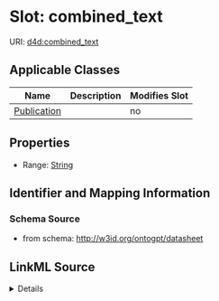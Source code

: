 

# Slot: combined_text

URI: [d4d:combined_text](http://w3id.org/ontogpt/datasheetcombined_text)



<!-- no inheritance hierarchy -->





## Applicable Classes

| Name | Description | Modifies Slot |
| --- | --- | --- |
| [Publication](Publication.md) |  |  no  |







## Properties

* Range: [String](String.md)





## Identifier and Mapping Information







### Schema Source


* from schema: http://w3id.org/ontogpt/datasheet




## LinkML Source

<details>
```yaml
name: combined_text
from_schema: http://w3id.org/ontogpt/datasheet
rank: 1000
alias: combined_text
owner: Publication
domain_of:
- Publication
range: string

```
</details>